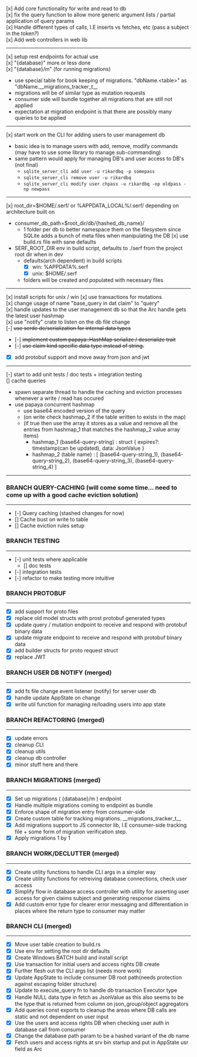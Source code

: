 [x] Add core functionality for write and read to db  
[x] fix the query function to allow more generic argument lists / partial application of query params  
[x] Handle different types of calls, I.E inserts vs fetches, etc (pass a subject in the token?)  
[x] Add web controllers in web lib  

---

[x] setup rest endpoints for actual use  
[x] "{database}" more or less done  
[x] "{database}/m" (for running migrations)
- use special table for book keeping of migrations. "dbName.\<table\>" as "dbName.\_\_migrations_tracker_t\_\_
- migrations will be of similar type as mutation requests
- consumer side will bundle together all migrations that are still not applied
- expectation at migration endpoint is that there are possibly many queries to be applied

---

[x] start work on the CLI for adding users to user management db  
- basic idea is to manage users with add, remove, modify commands (may have to use some library to manage sub-commanding)  
- same pattern would apply for managing DB's and user access to DB's (not final)
    - ```sqlite_server_cli add user -u rikardbq -p somepass```
    - ```sqlite_server_cli remove user -u rikardbq```
    - ```sqlite_server_cli modify user chpass -u rikardbq -op oldpass -np newpass```  

---

[x] root_dir=$HOME/.serf/ or %APPDATA_LOCAL%/.serf/ depending on architecture built on
- consumer_db_path=$root_dir/db/{hashed_db_name}/
    - 1 folder per db to better namespace them on the filesystem since SQLite adds a bunch of meta files when manipulating the DB
[x] use build.rs file with sane defaults
- SERF_ROOT_DIR env in build script, defaults to ./serf from the project root dir when in dev
    - defaults(arch dependent) in build scripts
        - [x] win: %APPDATA%\.serf
        - [x] unix: $HOME/.serf
    - folders will be created and populated with necessary files

---

[x] install scripts for unix / win
[x] use transactions for mutations  
[x] change usage of name "base_query in dat claim" to "query"  
[x] handle updates to the user management db so that the Arc handle gets the latest user hashmap  
[x] use "notify" crate to listen on the db file change  
[-] ~~use serde de/serialization for internal data types~~
- [-] ~~implement custom papaya::HashMap serialize / deserialize trait~~
- [-] ~~use claim kind specific data type instead of string.~~
- [x] add protobuf support and move away from json and jwt

---

[-] start to add unit tests / doc tests + integration testing  
[] cache queries
- spawn separate thread to handle the caching and eviction processes whenever a write / read has occured
- use papaya concurrent hashmap
    - use base64 encoded version of the query
    - (on write check hashmap_2 if the table written to exists in the map)
    - (if true then use the array it stores as a value and remove all the entries from hashmap_1 that matches the hashmap_2 value array items)
        - hashmap_1
            (base64-query-string) : struct { 
                expires?: timestamp(can be updated),
                data: JsonValue 
            }
        - hashmap_2
            (table name) : [
                (base64-query-string_1),
                (base64-query-string_2),
                (base64-query-string_3),
                (base64-query-string_4)
            ]
---


### BRANCH QUERY-CACHING (will come some time... need to come up with a good cache eviction solution)
---
- [-] Query caching (stashed changes for now)
- [] Cache bust on write to table
- [] Cache eviction rules setup

### BRANCH TESTING
---
- [-] unit tests where applicable
    - [] doc tests
- [-] integration tests
- [-] refactor to make testing more intuitive

### BRANCH PROTOBUF
---
- [x] add support for proto files
- [x] replace old model structs with prost protobuf generated types
- [x] update query / mutation endpoint to receive and respond with protobuf binary data
- [x] update migrate endpoint to receive and respond with protobuf binary data
- [x] add builder structs for proto request struct
- [x] replace JWT

### BRANCH USER DB NOTIFY (merged)
---
- [x] add fs file change event listener (notify) for server user db
- [x] handle update AppState on change
- [x] write util function for managing re/loading users into app state

### BRANCH REFACTORING (merged)
---
- [x] update errors
- [x] cleanup CLI
- [x] cleanup utils 
- [x] cleanup db controller
- [x] minor stuff here and there

### BRANCH MIGRATIONS (merged)
---
- [x] Set up migrations (  {database}/m  ) endpoint
- [x] Handle multiple migrations coming to endpoint as bundle
- [x] Enforce shape of migration entry from consumer-side
- [x] Create custom table for tracking migrations. \_\_migrations_tracker_t\_\_
- [x] Add migrations support to JS connector lib, I.E consumer-side tracking file + some form of migration verification step.
- [x] Apply migrations 1 by 1

### BRANCH WORK/DECLUTTER (merged)
---
- [x] Create utility functions to handle CLI args in a simpler way
- [x] Create utility functions for retreiving database connections, check user access
- [x] Simplify flow in database access controller with utility for asserting user access for given claims subject and generating response claims
- [x] Add custom error type for clearer error messaging and differentiation in places where the return type to consumer may matter

### BRANCH CLI (merged)
---
- [x] Move user table creation to build.rs
- [x] Use env for setting the root dir defaults
- [x] Create Windows BATCH build and install script
- [x] Use transaction for initial users and access rights DB create
- [x] Further flesh out the CLI args list (needs more work)
- [x] Update AppState to include consumer DB root path(needs protection against escaping folder structure)
- [x] Update to execute_query fn to handle db transaction Executor type
- [x] Handle NULL data type in fetch as JsonValue as this also seems to be the type that is returned from column on json_group/object aggregators
- [x] Add queries const exports to cleanup the areas where DB calls are static and not dependent on user input
- [x] Use the users and access rights DB when checking user auth in database call from consumer
- [x] Change the database path param to be a hashed variant of the db name
- [x] Fetch users and access rights at srv bin startup and put in AppState usr field as Arc
